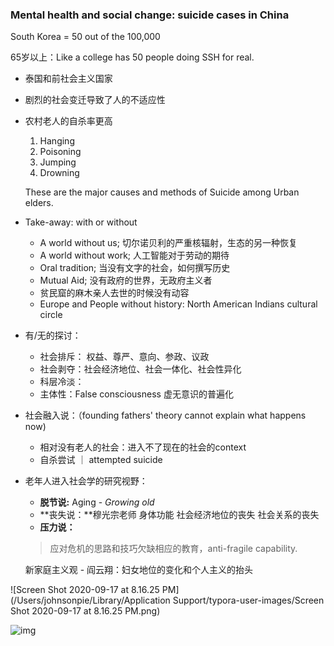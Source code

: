 ### Mental health and social change: suicide cases in China

South Korea = 50 out of the 100,000

65岁以上：Like a college has 50 people doing SSH for real. 

* 泰国和前社会主义国家

* 剧烈的社会变迁导致了人的不适应性

* 农村老人的自杀率更高

  1. Hanging
  2. Poisoning 
  3. Jumping 
  4. Drowning 

  These are the major causes and methods of Suicide among Urban elders. 

* Take-away: with or without

  - A world without us; 切尔诺贝利的严重核辐射，生态的另一种恢复
  - A world without work; 人工智能对于劳动的期待
  - Oral tradition; 当没有文字的社会，如何撰写历史
  - Mutual Aid; 没有政府的世界，无政府主义者
  - 贫民窟的麻木亲人去世的时候没有动容
  - Europe and People without history: North American Indians cultural circle

* 有/无的探讨：

  * 社会排斥： 权益、尊严、意向、参政、议政
  * 社会剥夺：社会经济地位、社会一体化、社会性异化
  * 科层冷淡：
  * 主体性：False consciousness 虚无意识的普遍化

* 社会融入说：（founding fathers' theory cannot explain what happens now) 

  * 相对没有老人的社会：进入不了现在的社会的context
  * 自杀尝试 ｜ attempted suicide

* 老年人进入社会学的研究视野：

  * **脱节说:**  Aging - *Growing old* 
  * **丧失说：**穆光宗老师 身体功能 社会经济地位的丧失 社会关系的丧失
  * **压力说：**

  > 应对危机的思路和技巧欠缺相应的教育，anti-fragile capability.

  新家庭主义观 - 阎云翔：妇女地位的变化和个人主义的抬头


![Screen Shot 2020-09-17 at 8.16.25 PM](/Users/johnsonpie/Library/Application Support/typora-user-images/Screen Shot 2020-09-17 at 8.16.25 PM.png)

![img](https://images-na.ssl-images-amazon.com/images/I/41T4eTJ6rzL._SX331_BO1,204,203,200_.jpg)